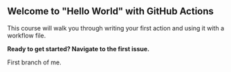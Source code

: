 ## Welcome to "Hello World" with GitHub Actions

This course will walk you through writing your first action and using it with a workflow file. 

**Ready to get started? Navigate to the first issue.**

First branch of me.
